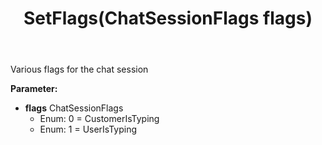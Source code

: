 ﻿---
uid: crmscript_ref_NSChatSessionEntity_SetFlags
title: SetFlags(ChatSessionFlags flags)
intellisense: NSChatSessionEntity.SetFlags
keywords: NSChatSessionEntity, GetFlags
so.topic: reference
---

Various flags for the chat session

**Parameter:** 
 - **flags** ChatSessionFlags
     - Enum: 0 = CustomerIsTyping 
     - Enum: 1 = UserIsTyping 

